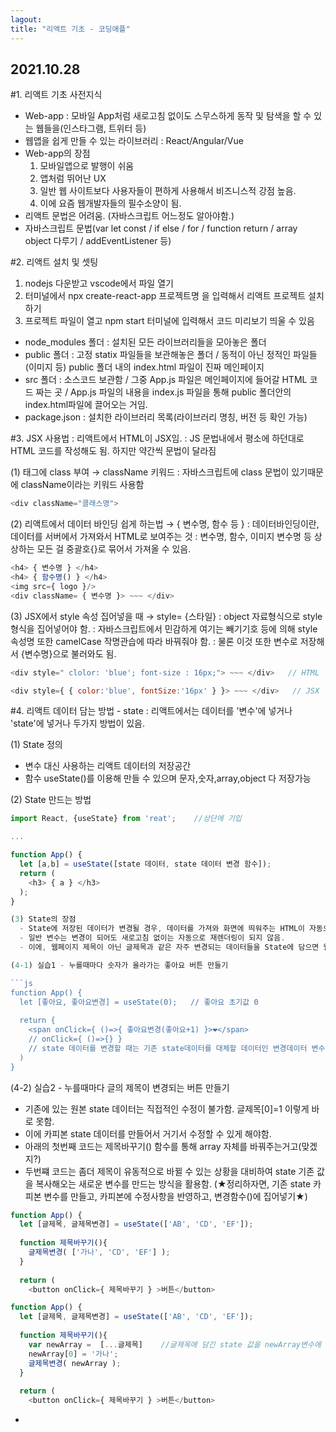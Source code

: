 ```yaml
---
lagout:
title: "리액트 기초 - 코딩애플"
---
```


## 2021.10.28

#1. 리액트 기초 사전지식
 - Web-app : 모바일 App처럼 새로고침 없이도 스무스하게 동작 및 탐색을 할 수 있는 웹들을(인스타그램, 트위터 등) 
 - 웹앱을 쉽게 만들 수 있는 라이브러리 : React/Angular/Vue
 - Web-app의 장점
    1. 모바일앱으로 발행이 쉬움
    2. 앱처럼 뛰어난 UX
    3. 일반 웹 사이트보다 사용자들이 편하게 사용해서 비즈니스적 강점 높음.
    4. 이에 요즘 웹개발자들의 필수소양이 됨.
 - 리액트 문법은 어려움. (자바스크립트 어느정도 알아야함.)
 - 자바스크립트 문법(var let const / if else / for / function return / array object 다루기 / addEventListener 등)

#2. 리액트 설치 및 셋팅
  1. nodejs 다운받고 vscode에서 파일 열기
  2. 터미널에서 npx create-react-app 프로젝트명 을 입력해서 리액트 프로젝트 설치하기
  3. 프로젝트 파일이 열고 npm start 터미널에 입력해서 코드 미리보기 띄울 수 있음
  
  - node_modules 폴더 : 설치된 모든 라이브러리들을 모아놓은 폴더
  - public 폴더 : 고정 statix 파일들을 보관해놓은 폴더 / 동적이 아닌 정적인 파일들(이미지 등) public 폴더 내의 index.html 파일이 진짜 메인페이지
  - src 폴더 : 소스코드 보관함 / 그중 App.js 파일은 메인페이지에 들어갈 HTML 코드 짜는 곳 / App.js 파일의 내용을 index.js 파일을 통해 public 폴더안의 index.html파일에 끌어오는 거임.
  - package.json : 설치한 라이브러리 목록(라이브러리 명칭, 버전 등 확인 가능)
  

#3. JSX 사용법
  : 리액트에서 HTML이 JSX임.
  : JS 문법내에서 평소에 하던대로 HTML 코드를 작성해도 됨. 하지만 약간씩 문법이 달라짐 
  
  (1) 태그에 class 부여  → className 키워드
  : 자바스크립트에 class 문법이 있기때문에 className이라는 키워드 사용함
  
  ```js
  <div className="클래스명">
  ```
   
  (2) 리액트에서 데이터 바인딩 쉽게 하는법  →  { 변수명, 함수 등 }
   : 데이터바인딩이란, 데이터를 서버에서 가져와서 HTML로 보여주는 것
   : 변수명, 함수, 이미지 변수명 등 상상하는 모든 걸 중괄호{}로 묶어서 가져올 수 있음.
   
   ```js
   <h4> { 변수명 } </h4>
   <h4> { 함수명() } </h4>
   <img src={ logo }/>
   <div className= { 변수명 }> ~~~ </div>
   ```
   
   (3) JSX에서 style 속성 집어넣을 때   →   style= {스타일}
    : object 자료형식으로 style 형식을 집어넣어야 함.
    : 자바스크립트에서 민감하게 여기는 빼기기호 등에 의해 style 속성명 또한 camelCase 작명관습에 따라 바꿔줘야 함.
    : 물론 이것 또한 변수로 저장해서 {변수명}으로 불러와도 됨.
   ```js
   <div style=" clolor: 'blue'; font-size : 16px;"> ~~~ </div>   // HTML
   
   <div style={ { color:'blue', fontSize:'16px' } }> ~~~ </div>   // JSX
   
   ```
   
#4. 리액트 데이터 담는 방법 - state
  : 리액트에서는 데이터를 '변수'에 넣거나 'state'에 넣거나 두가지 방법이 있음.
  
  (1) State 정의
   - 변수 대신 사용하는 리액트 데이터의 저장공간
   - 함수 useState()를 이용해 만들 수 있으며 문자,숫자,array,object 다 저장가능
   
  (2) State 만드는 방법
  
  ```js
  import React, {useState} from 'reat';    //상단에 기입
  
  ...
  
  function App() {
    let [a,b] = useState([state 데이터, state 데이터 변경 함수]);
    return (
      <h3> { a } </h3>
    );  
  }
  
  (3) State의 장점
    - State에 저장된 데이터가 변경될 경우, 데이터를 가져와 화면에 띄워주는 HTML이 자동으로 재렌더링됨.
    - 일반 변수는 변경이 되어도 새로고침 없이는 자동으로 재렌더링이 되지 않음.
    - 이에, 웹페이지 제목이 아닌 글제목과 같은 자주 변경되는 데이터들을 State에 담으면 웹이 App처럼 동작하게 됨.
  
  (4-1) 실습1 - 누를때마다 숫자가 올라가는 좋아요 버튼 만들기
  
  ```js
  function App() {
    let [좋아요, 좋아요변경] = useState(0);   // 좋아요 초기값 0
    
    return {
      <span onClick={ ()=>{ 좋아요변경(좋아요+1) }>❤</span>
      // onClick={ ()=>{} }
      // state 데이터를 변경할 때는 기존 state데이터를 대체할 데이터인 변경데이터 변수이자 함수를 이용해야함. 단순히 좋아요+1이라고 친다고 state 데이터 초기값 0이 1로 변하는게 아니라, 좋아요변경이라는 함수를 불러와서 거기서 변경시켜야 적용이 됨.
    )
  }
  ```
  
  (4-2) 실습2 - 누를때마다 글의 제목이 변경되는 버튼 만들기
   - 기존에 있는 원본 state 데이터는 직접적인 수정이 불가함. 글제목[0]=1 이렇게 바로 못함.
   - 이에 카피본 state 데이터를 만들어서 거기서 수정할 수 있게 해야함.
   - 아래의 첫번째 코드는 제목바꾸기() 함수를 통해 array 자체를 바꿔주는거고(맞겠지?)
   - 두번쨰 코드는 좀더 제목이 유동적으로 바뀔 수 있는 상황을 대비하여 state 기존 값을 복사해오는 새로운 변수를 만드는 방식을 활용함. (★정리하자면, 기존 state 카피본 변수를 만들고, 카피본에 수정사항을 반영하고, 변경함수()에 집어넣기★)
  
  ```js
  function App() {
    let [글제목, 글제목변경] = useState(['AB', 'CD', 'EF']);
    
    function 제목바꾸기(){
      글제목변경( ['가나', 'CD', 'EF'] );
    }
    
    return (
      <button onClick={ 제목바꾸기 } >버튼</button>
  ```
  
  ```js
  function App() {
    let [글제목, 글제목변경] = useState(['AB', 'CD', 'EF']);
    
    function 제목바꾸기(){
      var newArray =  [...글제목]    //글제목에 담긴 state 값을 newArray변수에 새로 복사해서 거기서 수정을 하면 됨. 그런데 이때 그냥 var newArray = 글제목 해버리면 값을 복사하는게 아니라 값을 공유만 하고 서로다른 Array가 되는게 아니라서 '...'문법을 통해 기존 state 값에서 대괄호를 없애고 이를 다시 []에 담아서 newArray에 저장함으로써 전혀 다른 Array를 만드는 것임.
      newArray[0] = '가나';
      글제목변경( newArray );
    }
    
    return (
      <button onClick={ 제목바꾸기 } >버튼</button>
  ```
  
   - 
   
   
   
   
   
   
   
   
   
   
   
   
   
   
